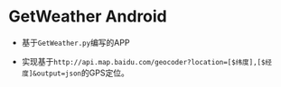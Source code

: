 # GetWeather Android

- 基于`GetWeather.py`编写的APP

- 实现基于`http://api.map.baidu.com/geocoder?location=[$纬度],[$经度]&output=json`的GPS定位。

